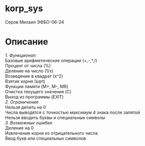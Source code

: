 # korp_sys
Серов Михаил ЭФБО-06-24
# Описание
*1. Функционал:*  
Базовые арифметические операции (+,-,*,/)  
Процент от числа (%)  
Деление на число (1/x)  
Возведение в квадрат (x^2)  
Взятие корня (sqrt)  
Функции памяти (M+, M-, MR)  
Очистка текущего значения (C)  
Выход из программы (EXIT)  
*2. Ограничения:*  
Нельзя делить на 0  
Числа выводятся с точностью максимум 4 знака после запятой  
Нельзя вводить буквы и специальные символы  
*3. Возможные ошибки*  
Деление на 0  
Извлечение корня из отрицательного числа  
Ввод букв или специальных символов  

